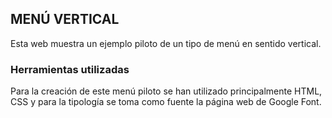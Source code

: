 ## MENÚ VERTICAL
Esta web muestra un ejemplo piloto de un tipo de menú en sentido vertical.

### Herramientas utilizadas
Para la creación de este menú piloto se han utilizado principalmente HTML, CSS y para la tipología se toma como fuente la página web de Google Font.
